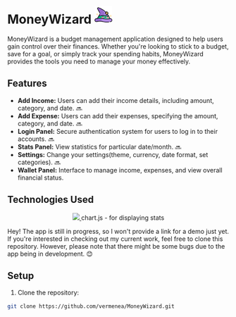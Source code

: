 # MoneyWizard <img src="https://github.com/vermenea/MoneyWizard/blob/master/public/icons/logo.png?raw=true" alt="MoneyWizard Logo" width="40px">

MoneyWizard is a budget management application designed to help users gain control over their finances. Whether you're looking to stick to a budget, save for a goal, or simply track your spending habits, MoneyWizard provides the tools you need to manage your money effectively.

## Features

- **Add Income:** Users can add their income details, including amount, category, and date. 🔜
- **Add Expense:** Users can add their expenses, specifying the amount, category, and date. 🔜
- **Login Panel:** Secure authentication system for users to log in to their accounts. 🔜
- **Stats Panel:** View statistics for particular date/month. 🔜
- **Settings:** Change your settings(theme, currency, date format, set categories). 🔜
- **Wallet Panel:** Interface to manage income, expenses, and view overall financial status.

## Technologies Used

<p align="center">
  <a href="https://skillicons.dev">
    <img src="https://skillicons.dev/icons?i=react,ts,tailwind,firebase,redux" />
  </a>
  chart.js - for displaying stats
</p>

Hey! The app is still in progress, so I won't provide a link for a demo just yet. If you're interested in checking out my current work, feel free to clone this repository. However, please note that there might be some bugs due to the app being in development. 😊

## Setup

1. Clone the repository:

```bash
git clone https://github.com/vermenea/MoneyWizard.git

